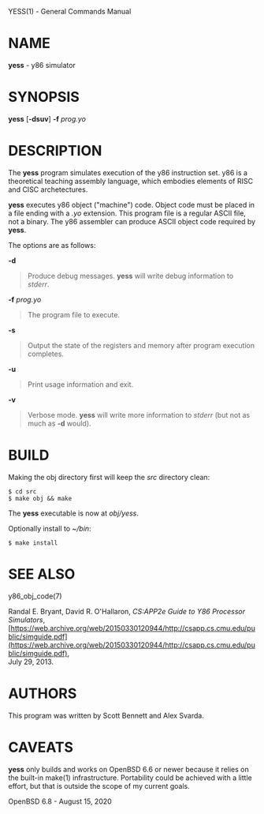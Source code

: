 YESS(1) - General Commands Manual

# NAME

**yess** - y86 simulator

# SYNOPSIS

**yess**
\[**-dsuv**]
**-f**&nbsp;*prog.yo*

# DESCRIPTION

The
**yess**
program simulates execution of the y86 instruction set.
y86 is a theoretical teaching assembly language, which embodies elements
of RISC and CISC archetectures.

**yess**
executes y86 object
("machine")
code.
Object code must be placed in a file ending with a
*.yo*
extension.
This program file is a regular ASCII file, not a binary.
The y86 assembler can produce ASCII object code required by
**yess**.

The options are as follows:

**-d**

> Produce debug messages.
> **yess**
> will write debug information to
> *stderr*.

**-f** *prog.yo*

> The program file to execute.

**-s**

> Output the state of the registers and memory after program execution completes.

**-u**

> Print usage information and exit.

**-v**

> Verbose mode.
> **yess**
> will write more information to
> *stderr*
> (but not as much as
> **-d**
> would).

# BUILD

Making the obj directory first will keep the
*src*
directory clean:

	$ cd src
	$ make obj && make

The
**yess**
executable is now at
*obj/yess*.

Optionally install to
*~/bin*:

	$ make install

# SEE ALSO

y86\_obj\_code(7)

Randal E. Bryant,
David R. O'Hallaron,
*CS:APP2e Guide to Y86 Processor Simulators*,
[https://web.archive.org/web/20150330120944/http://csapp.cs.cmu.edu/public/simguide.pdf](https://web.archive.org/web/20150330120944/http://csapp.cs.cmu.edu/public/simguide.pdf),  
July 29, 2013.

# AUTHORS

This program was written by
Scott Bennett
and
Alex Svarda.

# CAVEATS

**yess**
only builds and works on
OpenBSD 6.6
or newer because it relies on the built-in
make(1)
infrastructure.
Portability could be achieved with a little effort, but that is outside the
scope of my current goals.

OpenBSD 6.8 - August 15, 2020
